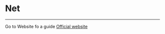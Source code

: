 # Net

---

Go to Website fo a guide
[Official website](https://e68acd5d-cef2-4f94-b9f7-b5e807568e79-00-2evgzjtraopgz.pike.replit.dev/)
